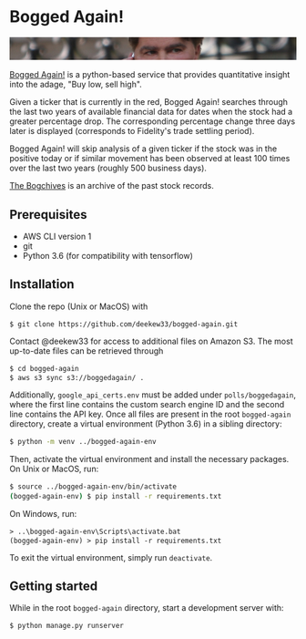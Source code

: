 # Bogged Again!

<!-- TODO: Enable logo to be retrieved from aws s3 by adjusting permissions -->
![Bogged Again! Logo](/media/images/bogheader.png)

[Bogged Again!](http://www.boggedaga.in/) is a python-based service that provides quantitative insight into the adage, "Buy low, sell high".

Given a ticker that is currently in the red, Bogged Again! searches through the last two years of available financial data for dates when the stock had a greater percentage drop. The corresponding percentage change three days later is displayed (corresponds to Fidelity's trade settling period).

Bogged Again! will skip analysis of a given ticker if the stock was in the positive today or if similar movement has been observed at least 100 times over the last two years (roughly 500 business days).

[The Bogchives](http://www.boggedaga.in/bogchives/) is an archive of the past stock records.


## Prerequisites

- AWS CLI version 1
- git
- Python 3.6 (for compatibility with tensorflow)


## Installation

Clone the repo (Unix or MacOS) with
```
$ git clone https://github.com/deekew33/bogged-again.git
```

<!-- TODO: Figure out the git/s3 workflow. Maybe look at the following links: -->
<!-- https://stackoverflow.com/questions/7031729/publish-to-s3-using-git -->
<!-- https://medium.com/@sithum/automate-static-website-deployment-from-github-to-s3-using-aws-codepipeline-16acca25ebc1 -->
Contact @deekew33 for access to additional files on Amazon S3. The most up-to-date files can be retrieved through
```
$ cd bogged-again
$ aws s3 sync s3://boggedagain/ .
```

Additionally, `google_api_certs.env` must be added under `polls/boggedagain`, where the first line contains the custom search engine ID and the second line contains the API key. Once all files are present in the root `bogged-again` directory, create a virtual environment (Python 3.6) in a sibling directory:
```bash
$ python -m venv ../bogged-again-env
```

Then, activate the virtual environment and install the necessary packages. On Unix or MacOS, run:
```bash
$ source ../bogged-again-env/bin/activate
(bogged-again-env) $ pip install -r requirements.txt
```

On Windows, run:
```
> ..\bogged-again-env\Scripts\activate.bat
(bogged-again-env) > pip install -r requirements.txt
```

To exit the virtual environment, simply run `deactivate`.


## Getting started

While in the root `bogged-again` directory, start a development server with:
```bash
$ python manage.py runserver
```

